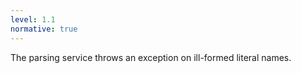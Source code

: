 ```yaml
---
level: 1.1
normative: true
---
```


The parsing service throws an exception on ill-formed literal names.